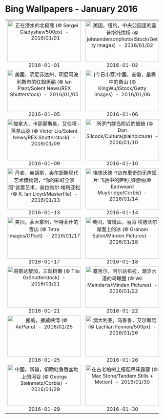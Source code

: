 # Bing Wallpapers - January 2016

| | | | |
|:-------------------------:|:-------------------------:|:-------------------------:|:-------------------------:|
| <a href="https://bing.ee123.net/img/cn/fhd/2016/01/01.jpg" target="_blank"><img src="https://bing.ee123.net/img/cn/fhd/2016/01/01.jpg" width="240" height="135" alt="正在潜水的北极熊 (© Sergei Gladyshev/500px)  -  2016/01/01" title="正在潜水的北极熊 (© Sergei Gladyshev/500px)  -  2016/01/01"></a><br>2016-01-01<br> | <a href="https://bing.ee123.net/img/cn/fhd/2016/01/02.jpg" target="_blank"><img src="https://bing.ee123.net/img/cn/fhd/2016/01/02.jpg" width="240" height="135" alt="美国，纽约，中央公园里的盖普斯托拱桥 (© johnandersonphoto/iStock/Getty Images)  -  2016/01/02" title="美国，纽约，中央公园里的盖普斯托拱桥 (© johnandersonphoto/iStock/Getty Images)  -  2016/01/02"></a><br>2016-01-02<br> | <a href="https://bing.ee123.net/img/cn/fhd/2016/01/03.jpg" target="_blank"><img src="https://bing.ee123.net/img/cn/fhd/2016/01/03.jpg" width="240" height="135" alt="图坦卡门法老面具 (© Sandro Vannini/Corbis)  -  2016/01/03" title="图坦卡门法老面具 (© Sandro Vannini/Corbis)  -  2016/01/03"></a><br>2016-01-03<br> | <a href="https://bing.ee123.net/img/cn/fhd/2016/01/04.jpg" target="_blank"><img src="https://bing.ee123.net/img/cn/fhd/2016/01/04.jpg" width="240" height="135" alt="玻利维亚，红湖，沙暴卷起漩涡 (© Dordo Brnobic/Corbis)  -  2016/01/04" title="玻利维亚，红湖，沙暴卷起漩涡 (© Dordo Brnobic/Corbis)  -  2016/01/04"></a><br>2016-01-04<br> |
| <a href="https://bing.ee123.net/img/cn/fhd/2016/01/05.jpg" target="_blank"><img src="https://bing.ee123.net/img/cn/fhd/2016/01/05.jpg" width="240" height="135" alt="美国，明尼苏达州，明尼阿波利斯市的红翅黑鹂 (© Ian Plant/Solent News/REX Shutterstock)  -  2016/01/05" title="美国，明尼苏达州，明尼阿波利斯市的红翅黑鹂 (© Ian Plant/Solent News/REX Shutterstock)  -  2016/01/05"></a><br>2016-01-05<br> | <a href="https://bing.ee123.net/img/cn/fhd/2016/01/06.jpg" target="_blank"><img src="https://bing.ee123.net/img/cn/fhd/2016/01/06.jpg" width="240" height="135" alt="[今日小寒]中国，安徽，晨雾中的黄山 (© KingWu/iStock/Getty Images)  -  2016/01/06" title="[今日小寒]中国，安徽，晨雾中的黄山 (© KingWu/iStock/Getty Images)  -  2016/01/06"></a><br>2016-01-06<br> | <a href="https://bing.ee123.net/img/cn/fhd/2016/01/07.jpg" target="_blank"><img src="https://bing.ee123.net/img/cn/fhd/2016/01/07.jpg" width="240" height="135" alt="摩洛哥，马扎甘葡萄牙城 (© Michele Falzone/AWL/plainpicture)  -  2016/01/07" title="摩洛哥，马扎甘葡萄牙城 (© Michele Falzone/AWL/plainpicture)  -  2016/01/07"></a><br>2016-01-07<br> | <a href="https://bing.ee123.net/img/cn/fhd/2016/01/08.jpg" target="_blank"><img src="https://bing.ee123.net/img/cn/fhd/2016/01/08.jpg" width="240" height="135" alt="法国，侏罗山区的小白鼬 (© Biosphoto/SuperStock)  -  2016/01/08" title="法国，侏罗山区的小白鼬 (© Biosphoto/SuperStock)  -  2016/01/08"></a><br>2016-01-08<br> |
| <a href="https://bing.ee123.net/img/cn/fhd/2016/01/09.jpg" target="_blank"><img src="https://bing.ee123.net/img/cn/fhd/2016/01/09.jpg" width="240" height="135" alt="加拿大，卡那那斯基，艾伯塔-落基山脉 (© Victor Liu/Solent News/REX Shutterstock)  -  2016/01/09" title="加拿大，卡那那斯基，艾伯塔-落基山脉 (© Victor Liu/Solent News/REX Shutterstock)  -  2016/01/09"></a><br>2016-01-09<br> | <a href="https://bing.ee123.net/img/cn/fhd/2016/01/10.jpg" target="_blank"><img src="https://bing.ee123.net/img/cn/fhd/2016/01/10.jpg" width="240" height="135" alt="所罗门群岛附近的蝠鲼 (© Don Silcock/Cultura/plainpicture)  -  2016/01/10" title="所罗门群岛附近的蝠鲼 (© Don Silcock/Cultura/plainpicture)  -  2016/01/10"></a><br>2016-01-10<br> | <a href="https://bing.ee123.net/img/cn/fhd/2016/01/11.jpg" target="_blank"><img src="https://bing.ee123.net/img/cn/fhd/2016/01/11.jpg" width="240" height="135" alt="波兰，比亚沃维耶扎原始森林中的?utownia河 (© Johan Hammar/Naturbid/plainpicture)  -  2016/01/11" title="波兰，比亚沃维耶扎原始森林中的?utownia河 (© Johan Hammar/Naturbid/plainpicture)  -  2016/01/11"></a><br>2016-01-11<br> | <a href="https://bing.ee123.net/img/cn/fhd/2016/01/12.jpg" target="_blank"><img src="https://bing.ee123.net/img/cn/fhd/2016/01/12.jpg" width="240" height="135" alt="意大利，罗马，成束的毛线染织品 (© Ron Koeberer/Aurora Photos)  -  2016/01/12" title="意大利，罗马，成束的毛线染织品 (© Ron Koeberer/Aurora Photos)  -  2016/01/12"></a><br>2016-01-12<br> |
| <a href="https://bing.ee123.net/img/cn/fhd/2016/01/13.jpg" target="_blank"><img src="https://bing.ee123.net/img/cn/fhd/2016/01/13.jpg" width="240" height="135" alt="丹麦，奥胡斯，奥尔胡斯现代艺术博物馆，“你的彩虹全景照”装置艺术，奥拉维尔·埃利亚松 (© R. Ian Lloyd/Masterfile)  -  2016/01/13" title="丹麦，奥胡斯，奥尔胡斯现代艺术博物馆，“你的彩虹全景照”装置艺术，奥拉维尔·埃利亚松 (© R. Ian Lloyd/Masterfile)  -  2016/01/13"></a><br>2016-01-13<br> | <a href="https://bing.ee123.net/img/cn/fhd/2016/01/14.jpg" target="_blank"><img src="https://bing.ee123.net/img/cn/fhd/2016/01/14.jpg" width="240" height="135" alt="埃德沃德 ·?迈布里奇的无声短片:飞驰中的萨利·加德纳(© Eadweard Muybridge/Corbis)  -  2016/01/14" title="埃德沃德 ·?迈布里奇的无声短片:飞驰中的萨利·加德纳(© Eadweard Muybridge/Corbis)  -  2016/01/14"></a><br>2016-01-14<br> | <a href="https://bing.ee123.net/img/cn/fhd/2016/01/15.jpg" target="_blank"><img src="https://bing.ee123.net/img/cn/fhd/2016/01/15.jpg" width="240" height="135" alt="克罗地亚，普利特维切国家公园冬日瀑布 (© Nate Polta/Tandem Stills + Motion)  -  2016/01/15" title="克罗地亚，普利特维切国家公园冬日瀑布 (© Nate Polta/Tandem Stills + Motion)  -  2016/01/15"></a><br>2016-01-15<br> | <a href="https://bing.ee123.net/img/cn/fhd/2016/01/16.jpg" target="_blank"><img src="https://bing.ee123.net/img/cn/fhd/2016/01/16.jpg" width="240" height="135" alt="阿联酋，迪拜，香料市集上的干花与草药 (© Peter Adams/Offset)  -  2016/01/16" title="阿联酋，迪拜，香料市集上的干花与草药 (© Peter Adams/Offset)  -  2016/01/16"></a><br>2016-01-16<br> |
| <a href="https://bing.ee123.net/img/cn/fhd/2016/01/17.jpg" target="_blank"><img src="https://bing.ee123.net/img/cn/fhd/2016/01/17.jpg" width="240" height="135" alt="美国，蒙大拿州，怀特菲什的雪山 (© Tetra Images/Offset)  -  2016/01/17" title="美国，蒙大拿州，怀特菲什的雪山 (© Tetra Images/Offset)  -  2016/01/17"></a><br>2016-01-17<br> | <a href="https://bing.ee123.net/img/cn/fhd/2016/01/18.jpg" target="_blank"><img src="https://bing.ee123.net/img/cn/fhd/2016/01/18.jpg" width="240" height="135" alt="英国，雪墩山，丽茵 埃德沃尔湖面上的冰 (© Graham Eaton/Minden Pictures)  -  2016/01/18" title="英国，雪墩山，丽茵 埃德沃尔湖面上的冰 (© Graham Eaton/Minden Pictures)  -  2016/01/18"></a><br>2016-01-18<br> | <a href="https://bing.ee123.net/img/cn/fhd/2016/01/19.jpg" target="_blank"><img src="https://bing.ee123.net/img/cn/fhd/2016/01/19.jpg" width="240" height="135" alt="格鲁吉亚，卡赫季州，Davit Gareja修道院群 (© Wiktor Bubniak/Shutterstock)  -  2016/01/19" title="格鲁吉亚，卡赫季州，Davit Gareja修道院群 (© Wiktor Bubniak/Shutterstock)  -  2016/01/19"></a><br>2016-01-19<br> | <a href="https://bing.ee123.net/img/cn/fhd/2016/01/20.jpg" target="_blank"><img src="https://bing.ee123.net/img/cn/fhd/2016/01/20.jpg" width="240" height="135" alt="[今日大寒]中国，四川省，黄龙，黄龙后寺，五彩池 (© JTB MEDIA CREATION, Inc./Alamy Stock Photo)  -  2016/01/20" title="[今日大寒]中国，四川省，黄龙，黄龙后寺，五彩池 (© JTB MEDIA CREATION, Inc./Alamy Stock Photo)  -  2016/01/20"></a><br>2016-01-20<br> |
| <a href="https://bing.ee123.net/img/cn/fhd/2016/01/21.jpg" target="_blank"><img src="https://bing.ee123.net/img/cn/fhd/2016/01/21.jpg" width="240" height="135" alt="哥斯达黎加，三趾树懒 (© Tilo G/Shutterstock)  -  2016/01/21" title="哥斯达黎加，三趾树懒 (© Tilo G/Shutterstock)  -  2016/01/21"></a><br>2016-01-21<br> | <a href="https://bing.ee123.net/img/cn/fhd/2016/01/22.jpg" target="_blank"><img src="https://bing.ee123.net/img/cn/fhd/2016/01/22.jpg" width="240" height="135" alt="塞舌尔，阿尔达布拉，潮汐水道的鸟瞰图 (© Wil Meinderts/Minden Pictures)  -  2016/01/22" title="塞舌尔，阿尔达布拉，潮汐水道的鸟瞰图 (© Wil Meinderts/Minden Pictures)  -  2016/01/22"></a><br>2016-01-22<br> | <a href="https://bing.ee123.net/img/cn/fhd/2016/01/23.jpg" target="_blank"><img src="https://bing.ee123.net/img/cn/fhd/2016/01/23.jpg" width="240" height="135" alt="日本，福岛，冬天的甜柿树 (© Jyun Ogawa/Minden Pictures)  -  2016/01/23" title="日本，福岛，冬天的甜柿树 (© Jyun Ogawa/Minden Pictures)  -  2016/01/23"></a><br>2016-01-23<br> | <a href="https://bing.ee123.net/img/cn/fhd/2016/01/24.jpg" target="_blank"><img src="https://bing.ee123.net/img/cn/fhd/2016/01/24.jpg" width="240" height="135" alt="南极洲，华盛顿海峡，帝企鹅 (© Steve Bloom Images/Alamy)  -  2016/01/24" title="南极洲，华盛顿海峡，帝企鹅 (© Steve Bloom Images/Alamy)  -  2016/01/24"></a><br>2016-01-24<br> |
| <a href="https://bing.ee123.net/img/cn/fhd/2016/01/25.jpg" target="_blank"><img src="https://bing.ee123.net/img/cn/fhd/2016/01/25.jpg" width="240" height="135" alt="挪威，挪威峡湾 (© AirPano)  -  2016/01/25" title="挪威，挪威峡湾 (© AirPano)  -  2016/01/25"></a><br>2016-01-25<br> | <a href="https://bing.ee123.net/img/cn/fhd/2016/01/26.jpg" target="_blank"><img src="https://bing.ee123.net/img/cn/fhd/2016/01/26.jpg" width="240" height="135" alt="澳大利亚，乌鲁鲁，艾尔斯岩 (© Lachlan Fennen/500px)  -  2016/01/26" title="澳大利亚，乌鲁鲁，艾尔斯岩 (© Lachlan Fennen/500px)  -  2016/01/26"></a><br>2016-01-26<br> | <a href="https://bing.ee123.net/img/cn/fhd/2016/01/27.jpg" target="_blank"><img src="https://bing.ee123.net/img/cn/fhd/2016/01/27.jpg" width="240" height="135" alt="马达加斯加，昂达西贝国家公园，正在模仿树叶的叶尾壁虎 (© Thomas Marent/Corbis)  -  2016/01/27" title="马达加斯加，昂达西贝国家公园，正在模仿树叶的叶尾壁虎 (© Thomas Marent/Corbis)  -  2016/01/27"></a><br>2016-01-27<br> | <a href="https://bing.ee123.net/img/cn/fhd/2016/01/28.jpg" target="_blank"><img src="https://bing.ee123.net/img/cn/fhd/2016/01/28.jpg" width="240" height="135" alt="从国际空间站上拍摄的星流和地球图片 (© NASA/JSC/Science Photo Library)  -  2016/01/28" title="从国际空间站上拍摄的星流和地球图片 (© NASA/JSC/Science Photo Library)  -  2016/01/28"></a><br>2016-01-28<br> |
| <a href="https://bing.ee123.net/img/cn/fhd/2016/01/29.jpg" target="_blank"><img src="https://bing.ee123.net/img/cn/fhd/2016/01/29.jpg" width="240" height="135" alt="中国，新疆，俯瞰吐鲁番盆地上的河谷 (© George Steinmetz/Corbis)  -  2016/01/29" title="中国，新疆，俯瞰吐鲁番盆地上的河谷 (© George Steinmetz/Corbis)  -  2016/01/29"></a><br>2016-01-29<br> | <a href="https://bing.ee123.net/img/cn/fhd/2016/01/30.jpg" target="_blank"><img src="https://bing.ee123.net/img/cn/fhd/2016/01/30.jpg" width="240" height="135" alt="在古老柏树上搭起吊床露营 (© Mac Stone/Tandem Stills + Motion)  -  2016/01/30" title="在古老柏树上搭起吊床露营 (© Mac Stone/Tandem Stills + Motion)  -  2016/01/30"></a><br>2016-01-30<br> | <a href="https://bing.ee123.net/img/cn/fhd/2016/01/31.jpg" target="_blank"><img src="https://bing.ee123.net/img/cn/fhd/2016/01/31.jpg" width="240" height="135" alt="美国，夏威夷，瓦胡岛上的H3州际公路 (© Royce Bair/Getty Images)  -  2016/01/31" title="美国，夏威夷，瓦胡岛上的H3州际公路 (© Royce Bair/Getty Images)  -  2016/01/31"></a><br>2016-01-31<br> |  |
